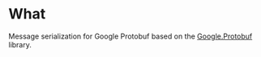 ﻿# What

Message serialization for Google Protobuf based on the [Google.Protobuf](https://www.nuget.org/packages/Google.Protobuf/) library.